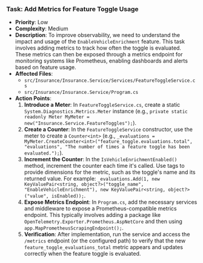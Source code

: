 ### Task: Add Metrics for Feature Toggle Usage

-   **Priority**: Low
-   **Complexity**: Medium
-   **Description**: To improve observability, we need to understand the impact and usage of the `EnableVehicleEnrichment` feature. This task involves adding metrics to track how often the toggle is evaluated. These metrics can then be exposed through a metrics endpoint for monitoring systems like Prometheus, enabling dashboards and alerts based on feature usage.
-   **Affected Files**:
    -   `src/Insurance/Insurance.Service/Services/FeatureToggleService.cs`
    -   `src/Insurance/Insurance.Service/Program.cs`
-   **Action Points**:
    1.  **Introduce a Meter**: In `FeatureToggleService.cs`, create a static `System.Diagnostics.Metrics.Meter` instance (e.g., `private static readonly Meter MyMeter = new("Insurance.Service.FeatureToggles");`).
    2.  **Create a Counter**: In the `FeatureToggleService` constructor, use the meter to create a `Counter<int>` (e.g., `_evaluations = MyMeter.CreateCounter<int>("feature_toggle.evaluations.total", "evaluations", "The number of times a feature toggle has been evaluated.");`).
    3.  **Increment the Counter**: In the `IsVehicleEnrichmentEnabled()` method, increment the counter each time it's called. Use tags to provide dimensions for the metric, such as the toggle's name and its returned value. For example: `_evaluations.Add(1, new KeyValuePair<string, object?>("toggle_name", "EnableVehicleEnrichment"), new KeyValuePair<string, object?>("value", isEnabled));`.
    4.  **Expose Metrics Endpoint**: In `Program.cs`, add the necessary services and middleware to expose a Prometheus-compatible metrics endpoint. This typically involves adding a package like `OpenTelemetry.Exporter.Prometheus.AspNetCore` and then using `app.MapPrometheusScrapingEndpoint();`.
    5.  **Verification**: After implementation, run the service and access the `/metrics` endpoint (or the configured path) to verify that the new `feature_toggle_evaluations_total` metric appears and updates correctly when the feature toggle is evaluated.

